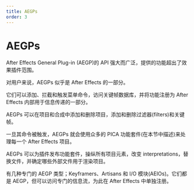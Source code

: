 ```yaml
---
title: AEGPs
order: 3
---
```


# AEGPs

After Effects General Plug-in (AEGP)的 API 强大而广泛，提供的功能超出了效果插件范围。

对用户来说，AEGPs 似乎是 After Effects 的一部分。

它们可以添加、拦截和触发菜单命令，访问关键帧数据库，并将功能注册为 After Effects 内部用于信息传递的一部分。

AEGPs 可以在项目和合成中添加和删除项目，添加和删除过滤器(filters)和关键帧。

一旦其命令被触发，AEGPs 就会使用众多的 PICA 功能套件(在本节中描述)来处理每一个 After Effects 项目。

AEGPs 可以为插件发布功能套件，操纵所有项目元素，改变 interpretations，替换文件，并确定哪些外部文件用于渲染项目。

有几种专门的 AEGP 类型；Keyframers、Artisans 和 I/O 模块(AEIOs)。它们都是 AEGP，但可以访问专门的信息流，为此在 After Effects 中单独注册。
